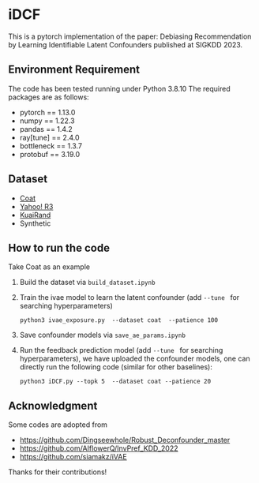 # iDCF
This is a pytorch implementation of the paper: Debiasing Recommendation by Learning Identifiable Latent Confounders  published at SIGKDD 2023.

## Environment Requirement
The code has been tested running under Python 3.8.10 The required packages are as follows:
* pytorch == 1.13.0
* numpy == 1.22.3
* pandas == 1.4.2
* ray[tune] == 2.4.0
* bottleneck == 1.3.7
* protobuf == 3.19.0

## Dataset
* [Coat](https://www.cs.cornell.edu/schnabts/mnar/)
* [Yahoo! R3](https://webscope.sandbox.yahoo.com/)
* [KuaiRand](https://kuairand.com/)
* Synthetic

## How to run the code
Take Coat as an example
1. Build the dataset via `build_dataset.ipynb`
2. Train the ivae model to learn the latent confounder (add ``--tune `` for searching hyperparameters)

    ``python3 ivae_exposure.py  --dataset coat  --patience 100 ``
3. Save confounder models via `save_ae_params.ipynb`
4. Run the feedback prediction model (add ``--tune `` for searching hyperparameters), we have uploaded the confounder models, one can directly run the following code (similar for other baselines):

    ``
    python3 iDCF.py --topk 5  --dataset coat --patience 20 
    ``

## Acknowledgment
Some codes are adopted from  
* https://github.com/Dingseewhole/Robust_Deconfounder_master
* https://github.com/AIflowerQ/InvPref_KDD_2022
* https://github.com/siamakz/iVAE

Thanks for their contributions!